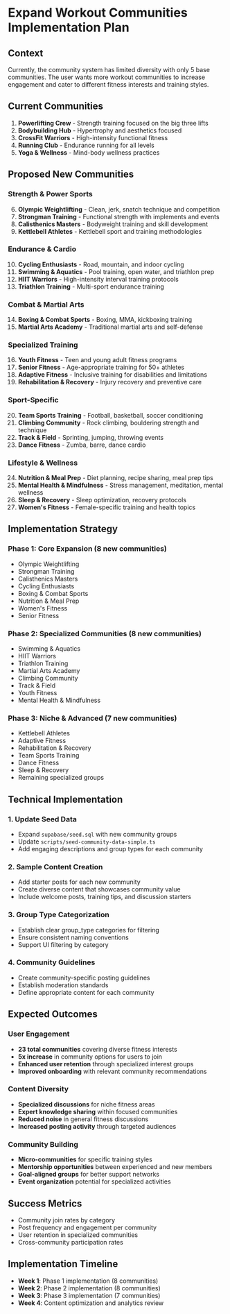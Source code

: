 # Expand Workout Communities Implementation Plan

## Context
Currently, the community system has limited diversity with only 5 base communities. The user wants more workout communities to increase engagement and cater to different fitness interests and training styles.

## Current Communities
1. **Powerlifting Crew** - Strength training focused on the big three lifts
2. **Bodybuilding Hub** - Hypertrophy and aesthetics focused
3. **CrossFit Warriors** - High-intensity functional fitness
4. **Running Club** - Endurance running for all levels
5. **Yoga & Wellness** - Mind-body wellness practices

## Proposed New Communities

### Strength & Power Sports
6. **Olympic Weightlifting** - Clean, jerk, snatch technique and competition
7. **Strongman Training** - Functional strength with implements and events
8. **Calisthenics Masters** - Bodyweight training and skill development
9. **Kettlebell Athletes** - Kettlebell sport and training methodologies

### Endurance & Cardio
10. **Cycling Enthusiasts** - Road, mountain, and indoor cycling
11. **Swimming & Aquatics** - Pool training, open water, and triathlon prep
12. **HIIT Warriors** - High-intensity interval training protocols
13. **Triathlon Training** - Multi-sport endurance training

### Combat & Martial Arts
14. **Boxing & Combat Sports** - Boxing, MMA, kickboxing training
15. **Martial Arts Academy** - Traditional martial arts and self-defense

### Specialized Training
16. **Youth Fitness** - Teen and young adult fitness programs
17. **Senior Fitness** - Age-appropriate training for 50+ athletes
18. **Adaptive Fitness** - Inclusive training for disabilities and limitations
19. **Rehabilitation & Recovery** - Injury recovery and preventive care

### Sport-Specific
20. **Team Sports Training** - Football, basketball, soccer conditioning
21. **Climbing Community** - Rock climbing, bouldering strength and technique
22. **Track & Field** - Sprinting, jumping, throwing events
23. **Dance Fitness** - Zumba, barre, dance cardio

### Lifestyle & Wellness
24. **Nutrition & Meal Prep** - Diet planning, recipe sharing, meal prep tips
25. **Mental Health & Mindfulness** - Stress management, meditation, mental wellness
26. **Sleep & Recovery** - Sleep optimization, recovery protocols
27. **Women's Fitness** - Female-specific training and health topics

## Implementation Strategy

### Phase 1: Core Expansion (8 new communities)
- Olympic Weightlifting
- Strongman Training
- Calisthenics Masters
- Cycling Enthusiasts
- Boxing & Combat Sports
- Nutrition & Meal Prep
- Women's Fitness
- Senior Fitness

### Phase 2: Specialized Communities (8 new communities)
- Swimming & Aquatics
- HIIT Warriors
- Triathlon Training
- Martial Arts Academy
- Climbing Community
- Track & Field
- Youth Fitness
- Mental Health & Mindfulness

### Phase 3: Niche & Advanced (7 new communities)
- Kettlebell Athletes
- Adaptive Fitness
- Rehabilitation & Recovery
- Team Sports Training
- Dance Fitness
- Sleep & Recovery
- Remaining specialized groups

## Technical Implementation

### 1. Update Seed Data
- Expand `supabase/seed.sql` with new community groups
- Update `scripts/seed-community-data-simple.ts` 
- Add engaging descriptions and group types for each community

### 2. Sample Content Creation
- Add starter posts for each new community
- Create diverse content that showcases community value
- Include welcome posts, training tips, and discussion starters

### 3. Group Type Categorization
- Establish clear group_type categories for filtering
- Ensure consistent naming conventions
- Support UI filtering by category

### 4. Community Guidelines
- Create community-specific posting guidelines
- Establish moderation standards
- Define appropriate content for each community

## Expected Outcomes

### User Engagement
- **23 total communities** covering diverse fitness interests
- **5x increase** in community options for users to join
- **Enhanced user retention** through specialized interest groups
- **Improved onboarding** with relevant community recommendations

### Content Diversity
- **Specialized discussions** for niche fitness areas
- **Expert knowledge sharing** within focused communities
- **Reduced noise** in general fitness discussions
- **Increased posting activity** through targeted audiences

### Community Building
- **Micro-communities** for specific training styles
- **Mentorship opportunities** between experienced and new members
- **Goal-aligned groups** for better support networks
- **Event organization** potential for specialized activities

## Success Metrics
- Community join rates by category
- Post frequency and engagement per community
- User retention in specialized communities
- Cross-community participation rates

## Implementation Timeline
- **Week 1**: Phase 1 implementation (8 communities)
- **Week 2**: Phase 2 implementation (8 communities) 
- **Week 3**: Phase 3 implementation (7 communities)
- **Week 4**: Content optimization and analytics review 